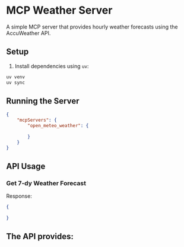 # MCP Weather Server

A simple MCP server that provides hourly weather forecasts using the AccuWeather API.

## Setup

1. Install dependencies using `uv`:
```bash
uv venv
uv sync
```


## Running the Server

```json
{
    "mcpServers": {
        "open_meteo_weather": {
            
        }
    }
}
```

## API Usage

### Get 7-dy Weather Forecast

Response:
```json
{
    
}
```

## The API provides:
